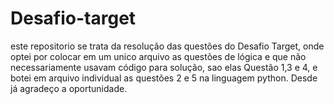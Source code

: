 # Desafio-target

este repositorio se trata da resolução das questões do Desafio Target, onde optei por colocar em um unico arquivo as questões de lógica e que não necessariamente usavam código para solução, sao elas Questão 1,3 e 4, e botei em arquivo individual as questões 2 e 5 na linguagem python. Desde já agradeço a oportunidade.
